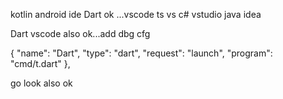 kotlin android ide
Dart ok ...vscode
ts   vs
c# vstudio
java idea


Dart    vscode also ok...add dbg cfg


   {
            "name": "Dart",
            "type": "dart",
            "request": "launch",
            "program": "cmd/t.dart"
        },



go    look also ok        